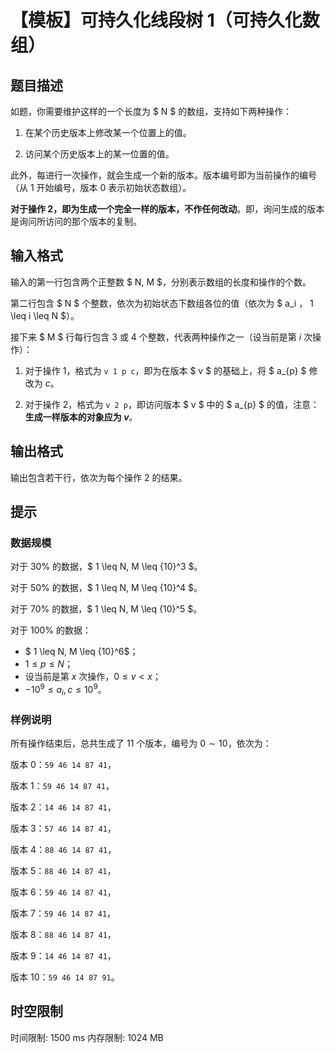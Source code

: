 # 【模板】可持久化线段树 1（可持久化数组）

## 题目描述

如题，你需要维护这样的一个长度为 $ N $ 的数组，支持如下两种操作：


1. 在某个历史版本上修改某一个位置上的值。

2. 访问某个历史版本上的某一位置的值。


此外，每进行一次操作，就会生成一个新的版本。版本编号即为当前操作的编号（从 $1$ 开始编号，版本 $0$ 表示初始状态数组）。

**对于操作 $2$，即为生成一个完全一样的版本，不作任何改动**。即，询问生成的版本是询问所访问的那个版本的复制。

## 输入格式

输入的第一行包含两个正整数 $ N, M $，分别表示数组的长度和操作的个数。

第二行包含 $ N $ 个整数，依次为初始状态下数组各位的值（依次为 $ a_i $，$ 1 \leq i \leq N $）。

接下来 $ M $ 行每行包含 $3$ 或 $4$ 个整数，代表两种操作之一（设当前是第 $i$ 次操作）：

1. 对于操作 $1$，格式为 `v 1 p c`，即为在版本 $ v $ 的基础上，将 $ a_{p} $ 修改为 $c$。

2. 对于操作 $2$，格式为 `v 2 p`，即访问版本 $ v $ 中的 $ a_{p} $ 的值，注意：**生成一样版本的对象应为 $v$**。

## 输出格式

输出包含若干行，依次为每个操作 $2$ 的结果。

## 提示

### 数据规模

对于 $30\%$ 的数据，$ 1 \leq N, M \leq {10}^3 $。

对于 $50\%$ 的数据，$ 1 \leq N, M \leq {10}^4 $。

对于 $70\%$ 的数据，$ 1 \leq N, M \leq {10}^5 $。

对于 $100\%$ 的数据：

- $ 1 \leq N, M \leq {10}^6$；
- $1 \leq p \leq N$；
- 设当前是第 $x$ 次操作，$0 \leq v < x$；
- $-{10}^9 \leq a_i,c  \leq {10}^9$。

### 样例说明

所有操作结束后，总共生成了 $11$ 个版本，编号为 $0 \sim 10$，依次为：

版本 $0$：`59 46 14 87 41`，

版本 $1$：`59 46 14 87 41`，

版本 $2$：`14 46 14 87 41`，

版本 $3$：`57 46 14 87 41`，

版本 $4$：`88 46 14 87 41`，

版本 $5$：`88 46 14 87 41`，

版本 $6$：`59 46 14 87 41`，

版本 $7$：`59 46 14 87 41`，

版本 $8$：`88 46 14 87 41`，

版本 $9$：`14 46 14 87 41`，

版本 $10$：`59 46 14 87 91`。

## 时空限制

时间限制: 1500 ms
内存限制: 1024 MB
